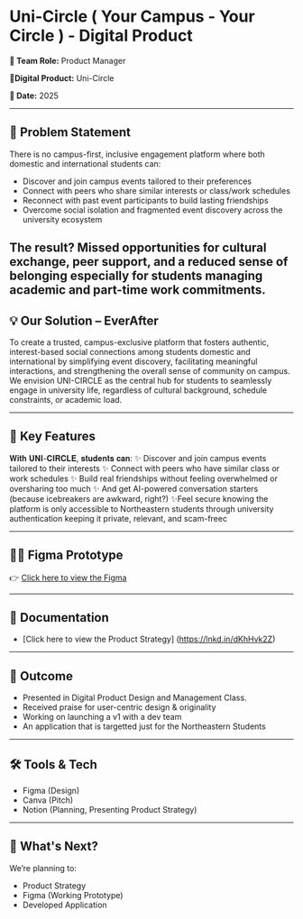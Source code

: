 # Uni-Circle ( Your Campus - Your Circle ) - Digital Product

**👥 Team Role:** Product Manager  

**🧾Digital Product:** Uni-Circle

**📅 Date:** 2025

---

## 🌟 Problem Statement
There is no campus-first, inclusive engagement platform where both domestic and international students can:
- Discover and join campus events tailored to their preferences
- Connect with peers who share similar interests or class/work schedules
- Reconnect with past event participants to build lasting friendships
- Overcome social isolation and fragmented event discovery across the university ecosystem

The result? Missed opportunities for cultural exchange, peer support, and a reduced sense of belonging especially for students managing academic and part-time work commitments.
---

## 💡 Our Solution – EverAfter

To create a trusted, campus-exclusive platform that fosters authentic, interest-based social connections among students domestic and international by simplifying event discovery, facilitating meaningful interactions, and strengthening the overall sense of community on campus.
We envision UNI-CIRCLE as the central hub for students to seamlessly engage in university life, regardless of cultural background, schedule constraints, or academic load.

---

## 🎯 Key Features
𝐖𝐢𝐭𝐡 𝐔𝐍𝐈-𝐂𝐈𝐑𝐂𝐋𝐄, 𝐬𝐭𝐮𝐝𝐞𝐧𝐭𝐬 𝐜𝐚𝐧:
 ✨ Discover and join campus events tailored to their interests
 ✨ Connect with peers who have similar class or work schedules
 ✨ Build real friendships without feeling overwhelmed or oversharing too much
 ✨ And get AI-powered conversation starters (because icebreakers are awkward, right?)
 ✨Feel secure knowing the platform is only accessible to Northeastern students through university authentication keeping it private, relevant, and scam-freec

---

## 🧑‍🎨 Figma Prototype  
👉 [Click here to view the Figma](https://www.figma.com/your-prototype-link)

---

## 📄 Documentation  
- [Click here to view the Product Strategy] (https://lnkd.in/dKhHvk2Z)
---

## 🚀 Outcome
- Presented in Digital Product Design and Management Class.
- Received praise for user-centric design & originality
- Working on launching a v1 with a dev team
- An application that is targetted just for the Northeastern Students

---

## 🛠️ Tools & Tech
- Figma (Design)
- Canva (Pitch)
- Notion (Planning, Presenting Product Strategy)
  
---

## 💭 What's Next?
We’re planning to:
- Product Strategy
- Figma (Working Prototype)
- Developed Application

